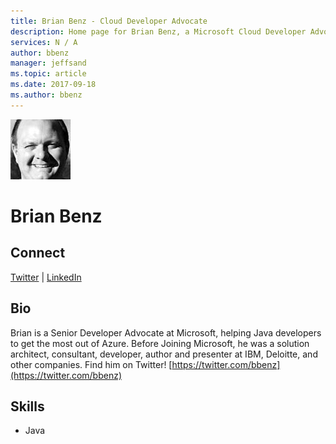 ```yaml
---
title: Brian Benz - Cloud Developer Advocate
description: Home page for Brian Benz, a Microsoft Cloud Developer Advocate
services: N / A
author: bbenz
manager: jeffsand
ms.topic: article
ms.date: 2017-09-18
ms.author: bbenz
---
```


![Image of Brian Benz](media/profiles/brian-benz.png)

# Brian Benz


## Connect
[Twitter](https://twitter.com/bbenz) | [LinkedIn](https://linkedin.com/in/brianbenz)

## Bio

Brian is a Senior Developer Advocate at Microsoft, helping Java developers to get the most out of Azure. Before Joining Microsoft, he was a solution architect, consultant, developer, author and presenter at IBM, Deloitte, and other companies. Find him on Twitter! [https://twitter.com/bbenz](https://twitter.com/bbenz)

## Skills

* Java


